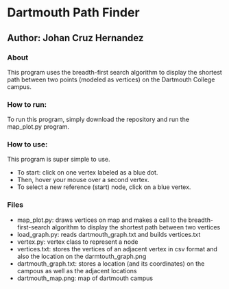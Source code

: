 # Dartmouth Path Finder
## Author: Johan Cruz Hernandez
### About
This program uses the breadth-first search algorithm to display the shortest path between two points (modeled as vertices) on the Dartmouth College campus.
### How to run:
To run this program, simply download the repository and run the map_plot.py program.
### How to use:
This program is super simple to use.
- To start: click on one vertex labeled as a blue dot.
- Then, hover your mouse over a second vertex. 
- To select a new reference (start) node, click on a blue vertex.
### Files
- map_plot.py: draws vertices on map and makes a call to the breadth-first-search algorithm to display the shortest path between two vertices
- load_graph.py: reads dartmouth_graph.txt and builds vertices.txt
- vertex.py: vertex class to represent a node
- vertices.txt: stores the vertices of an adjacent vertex in csv format and also the location on the darmtouth_graph.png
- dartmouth_graph.txt: stores a location (and its coordinates) on the campous as well as the adjacent locations
- dartmouth_map.png: map of dartmouth campus
